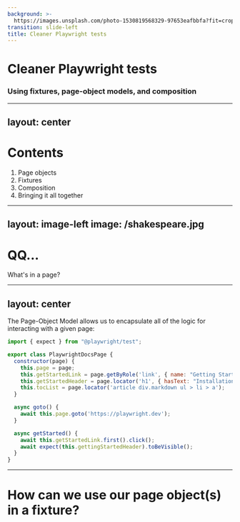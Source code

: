 ```yaml
---
background: >-
  https://images.unsplash.com/photo-1530819568329-97653eafbbfa?fit=crop&h=1080&w=1920
transition: slide-left
title: Cleaner Playwright tests
---
```


# Cleaner Playwright tests

### Using fixtures, page-object models, and composition

<!--
There's an eclipse-related Easter egg in this title slide... Can anyone find it?
-->

---
layout: center
---

# Contents

1. Page objects
1. Fixtures
1. Composition
1. Bringing it all together



---
layout: image-left
image: /shakespeare.jpg
---

# QQ...

What's in a page?



---
layout: center
---

The Page-Object Model allows us to encapsulate all of the logic for interacting with a given page:

```js
import { expect } from "@playwright/test";

export class PlaywrightDocsPage {
  constructor(page) {
    this.page = page;
    this.getStartedLink = page.getByRole('link', { name: "Getting Started" });
    this.getStartedHeader = page.locator('h1', { hasText: "Installation" });
    this.tocList = page.locator('article div.markdown ul > li > a');
  }

  async goto() {
    await this.page.goto('https://playwright.dev');
  }

  async getStarted() {
    await this.getStartedLink.first().click();
    await expect(this.gettingStartedHeader).toBeVisible();
  }
}
```



---

# How can we use our page object(s) in a fixture?
